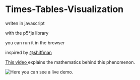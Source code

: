 # Times-Tables-Visualization

writen in javascript

with the p5*js library

you can run it in the browser

inspired by [@shiffman](https://github.com/shiffman)

[This video ](https://www.youtube.com/watch?v=qhbuKbxJsk8)explains the mathematics behind this phenomenon.

![Here](https://passischoppi.github.io/Times-Tables-Visualization/) you can see a live demo.
